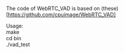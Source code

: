 The code of WebRTC_VAD is based on (these)[https://github.com/cpuimage/WebRTC_VAD]  

Usage:  
make  
cd bin  
./vad_test  